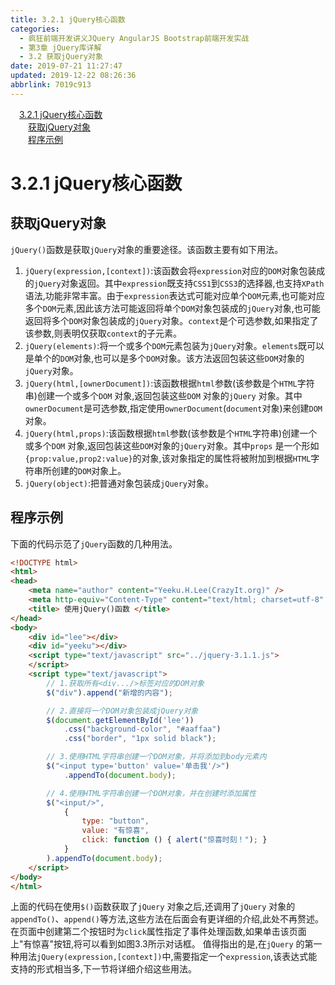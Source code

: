 ```yaml
---
title: 3.2.1 jQuery核心函数
categories: 
  - 疯狂前端开发讲义JQuery AngularJS Bootstrap前端开发实战
  - 第3章 jQuery库详解
  - 3.2 获取jQuery对象
date: 2019-07-21 11:27:47
updated: 2019-12-22 08:26:36
abbrlink: 7019c913
---
```

<div id='my_toc'><a href="/JavaReadingNotes/7019c913/#3-2-1-jQuery核心函数" class="header_1">3.2.1 jQuery核心函数</a><br><a href="/JavaReadingNotes/7019c913/#获取jQuery对象" class="header_2">获取jQuery对象</a><br><a href="/JavaReadingNotes/7019c913/#程序示例" class="header_2">程序示例</a><br></div>
<style>.header_1{margin-left: 1em;}.header_2{margin-left: 2em;}.header_3{margin-left: 3em;}.header_4{margin-left: 4em;}.header_5{margin-left: 5em;}.header_6{margin-left: 6em;}</style>
<!--more-->
<script>if (navigator.platform.search('arm')==-1){document.getElementById('my_toc').style.display = 'none';}var e,p = document.getElementsByTagName('p');while (p.length>0) {e = p[0];e.parentElement.removeChild(e);}</script>

<!--end-->
<!--SSTStart-->
# 3.2.1 jQuery核心函数 #
## 获取jQuery对象 ##
`jQuery()`函数是获取`jQuery`对象的重要途径。该函数主要有如下用法。
1. `jQuery(expression,[context])`:该函数会将`expression`对应的`DOM`对象包装成的`jQuery`对象返回。其中`expression`既支持`CSS1`到`CSS3`的选择器,也支持`XPath`语法,功能非常丰富。由于`expression`表达式可能对应单个`DOM`元素,也可能对应多个`DOM`元素,因此该方法可能返回将单个`DOM`对象包装成的`jQuery`对象,也可能返回将多个`DOM`对象包装成的`jQuery`对象。`context`是个可选参数,如果指定了该参数,则表明仅获取`context`的子元素。
2. `jQuery(elements)`:将一个或多个`DOM`元素包装为`jQuery`对象。`elements`既可以是单个的`DOM`对象,也可以是多个`DOM`对象。该方法返回包装这些`DOM`对象的`jQuery`对象。
3. `jQuery(html,[ownerDocument])`:该函数根据`html`参数(该参数是个`HTML`字符串)创建一个或多个`DOM` 对象,返回包装这些`DOM` 对象的`jQuery` 对象。其中`ownerDocument`是可选参数,指定使用`ownerDocument`(`document`对象)来创建`DOM`对象。
4. `jQuery(html,props)`:该函数根据`html`参数(该参数是个`HTML`字符串)创建一个或多个`DOM` 对象,返回包装这些`DOM`对象的`jQuery`对象。其中`props` 是一个形如`{prop:value,prop2:value}`的对象,该对象指定的属性将被附加到根据`HTML`字符串所创建的`DOM`对象上。
5. `jQuery(object)`:把普通对象包装成`jQuery`对象。
<!--SSTStop-->

## 程序示例 ##
下面的代码示范了`jQuery`函数的几种用法。
```html
<!DOCTYPE html>
<html>
<head>
    <meta name="author" content="Yeeku.H.Lee(CrazyIt.org)" />
    <meta http-equiv="Content-Type" content="text/html; charset=utf-8" />
    <title> 使用jQuery()函数 </title>
</head>
<body>
    <div id="lee"></div>
    <div id="yeeku"></div>
    <script type="text/javascript" src="../jquery-3.1.1.js">
    </script>
    <script type="text/javascript">
        // 1.获取所有<div.../>标签对应的DOM对象
        $("div").append("新增的内容");

        // 2.直接将一个DOM对象包装成jQuery对象
        $(document.getElementById('lee'))
            .css("background-color", "#aaffaa")
            .css("border", "1px solid black");

        // 3.使用HTML字符串创建一个DOM对象，并将添加到body元素内
        $("<input type='button' value='单击我'/>")
            .appendTo(document.body);

        // 4.使用HTML字符串创建一个DOM对象，并在创建时添加属性
        $("<input/>",
            {
                type: "button",
                value: "有惊喜",
                click: function () { alert("惊喜时刻！"); }
            }
        ).appendTo(document.body);
    </script>
</body>
</html>
```
上面的代码在使用`$()`函数获取了`jQuery` 对象之后,还调用了`jQuery` 对象的`appendTo()`、`append()`等方法,这些方法在后面会有更详细的介绍,此处不再赘述。
在页面中创建第二个按钮时为`click`属性指定了事件处理函数,如果单击该页面上"有惊喜"按钮,将可以看到如图3.3所示对话框。
值得指出的是,在`jQuery` 的第一种用法`jQuery(expression,[context])`中,需要指定一个`expression`,该表达式能支持的形式相当多,下一节将详细介绍这些用法。
